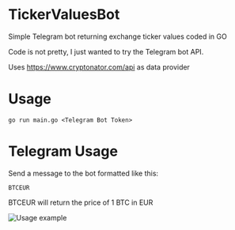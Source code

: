# TickerValuesBot
Simple Telegram bot returning exchange ticker values coded in GO

Code is not pretty, I just wanted to try the Telegram bot API.

Uses https://www.cryptonator.com/api as data provider

Usage
=========

```` 
go run main.go <Telegram Bot Token>
```` 

Telegram Usage
==========

Send a message to the bot formatted like this:

````
BTCEUR
```` 

BTCEUR will return the price of 1 BTC in EUR

![Usage example](https://i.gyazo.com/256afe9cc781eac7716a6003d2ac858b.png)
